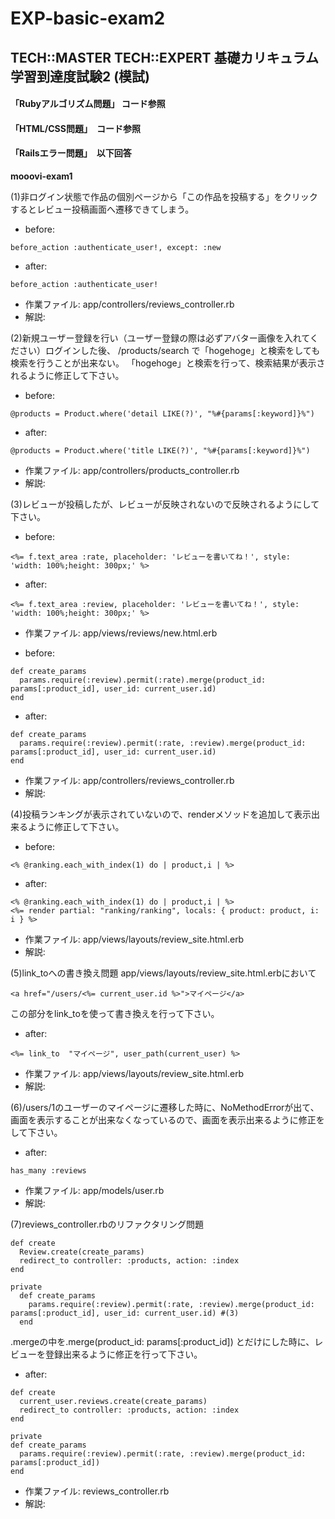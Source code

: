 # EXP-basic-exam2

TECH::MASTER TECH::EXPERT 基礎カリキュラム 学習到達度試験2 (模試)
-----------------

#### 「Rubyアルゴリズム問題」 コード参照
#### 「HTML/CSS問題」　コード参照
#### 「Railsエラー問題」　以下回答
**mooovi-exam1**

(1)非ログイン状態で作品の個別ページから「この作品を投稿する」をクリックするとレビュー投稿画面へ遷移できてしまう。

- before:     

```
before_action :authenticate_user!, except: :new
```
- after:      

```
before_action :authenticate_user!
```
- 作業ファイル: app/controllers/reviews_controller.rb
- 解説:

(2)新規ユーザー登録を行い（ユーザー登録の際は必ずアバター画像を入れてください）ログインした後、
/products/search
で「hogehoge」と検索をしても検索を行うことが出来ない。
「hogehoge」と検索を行って、検索結果が表示されるように修正して下さい。

- before:     

```
@products = Product.where('detail LIKE(?)', "%#{params[:keyword]}%")
```
- after:      

```
@products = Product.where('title LIKE(?)', "%#{params[:keyword]}%")
```
- 作業ファイル: app/controllers/products_controller.rb
- 解説:

(3)レビューが投稿したが、レビューが反映されないので反映されるようにして下さい。

- before:     

```
<%= f.text_area :rate, placeholder: 'レビューを書いてね！', style: 'width: 100%;height: 300px;' %>
```
- after:      

```
<%= f.text_area :review, placeholder: 'レビューを書いてね！', style: 'width: 100%;height: 300px;' %>
```
- 作業ファイル: app/views/reviews/new.html.erb

- before: 

```
def create_params
  params.require(:review).permit(:rate).merge(product_id: params[:product_id], user_id: current_user.id)
end
```
- after:  

```
def create_params
  params.require(:review).permit(:rate, :review).merge(product_id: params[:product_id], user_id: current_user.id)
end
```

- 作業ファイル: app/controllers/reviews_controller.rb
- 解説:

(4)投稿ランキングが表示されていないので、renderメソッドを追加して表示出来るように修正して下さい。

- before: 

```
<% @ranking.each_with_index(1) do | product,i | %>
```
- after:    

```
<% @ranking.each_with_index(1) do | product,i | %>
<%= render partial: "ranking/ranking", locals: { product: product, i: i } %>
```
- 作業ファイル: app/views/layouts/review_site.html.erb
- 解説:

(5)link_toへの書き換え問題
app/views/layouts/review_site.html.erbにおいて

```
<a href="/users/<%= current_user.id %>">マイページ</a>
```
この部分をlink_toを使って書き換えを行って下さい。


- after:     

```
<%= link_to  "マイページ", user_path(current_user) %>
```
- 作業ファイル: app/views/layouts/review_site.html.erb
- 解説:

(6)/users/1のユーザーのマイページに遷移した時に、NoMethodErrorが出て、画面を表示することが出来なくなっているので、画面を表示出来るように修正をして下さい。


- after:      

```
has_many :reviews
```
- 作業ファイル: app/models/user.rb
- 解説:

(7)reviews_controller.rbのリファクタリング問題

```
def create
  Review.create(create_params)
  redirect_to controller: :products, action: :index
end

private
  def create_params
    params.require(:review).permit(:rate, :review).merge(product_id: params[:product_id], user_id: current_user.id) #(3)
  end
```
.mergeの中を.merge(product_id: params[:product_id])
とだけにした時に、レビューを登録出来るように修正を行って下さい。

- after:  

```
def create
  current_user.reviews.create(create_params)
  redirect_to controller: :products, action: :index
end

private
def create_params
  params.require(:review).permit(:rate, :review).merge(product_id: params[:product_id])
end
```
- 作業ファイル: reviews_controller.rb
- 解説:
